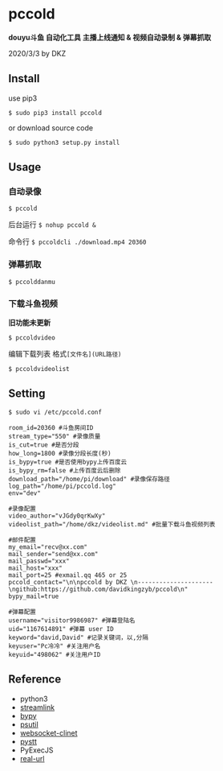 # pccold

**douyu斗鱼 自动化工具 主播上线通知 & 视频自动录制 & 弹幕抓取**

2020/3/3 by DKZ

## Install

use pip3

`$ sudo pip3 install pccold`

or download source code

`$ sudo python3 setup.py install`

## Usage

### 自动录像

`$ pccold`

后台运行
`$ nohup pccold &`

命令行
`$ pccoldcli ./download.mp4 20360`

### 弹幕抓取

`$ pccolddanmu`

### 下载斗鱼视频

**旧功能未更新**

`$ pccoldvideo`

编辑下载列表
格式`[文件名](URL路径)`

`$ pccoldvideolist`

## Setting

`$ sudo vi /etc/pccold.conf`

```
room_id=20360 #斗鱼房间ID
stream_type="550" #录像质量
is_cut=true #是否分段
how_long=1800 #录像分段长度(秒)
is_bypy=true #是否使用bypy上传百度云
is_bypy_rm=false #上传百度云后删除
download_path="/home/pi/download" #录像保存路径
log_path="/home/pi/pccold.log"
env="dev"

#录像配置
video_author="vJGdy0qrKwXy"
videolist_path="/home/dkz/videolist.md" #批量下载斗鱼视频列表

#邮件配置
my_email="recv@xx.com"
mail_sender="send@xx.com"
mail_passwd="xxx"
mail_host="xxx"
mail_port=25 #exmail.qq 465 or 25
pccold_contact="\n\npccold by DKZ \n---------------------\ngithub:https://github.com/davidkingzyb/pccold\n"
bypy_mail=true

#弹幕配置
username="visitor9986987" #弹幕登陆名
uid="1167614891" #弹幕 user ID
keyword="david,David" #记录关键词，以,分隔
keyuser="Pc冷冷" #关注用户名
keyuid="498062" #关注用户ID

```

## Reference

- python3
- [streamlink](https://github.com/streamlink/streamlink)
- [bypy](https://github.com/houtianze/bypy)
- [psutil](https://github.com/giampaolo/psutil)
- [websocket-clinet](https://github.com/websocket-client/websocket-client)
- [pystt](https://github.com/dust8/pystt)
- PyExecJS
- [real-url](https://github.com/wbt5/real-url/blob/master/douyu.py)








